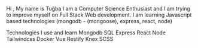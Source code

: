 Hi , My name is Tuğba
I am a Computer Science Enthusiast and I am trying to improve myself on Full Stack Web development.
I am learning Javascript based technologies (mongodb - (mongoose), express, react, node)

Technologies I use and learn
Mongodb
SQL
Express
React
Node
Tailwindcss
Docker
Vue
Restify
Knex
SCSS
